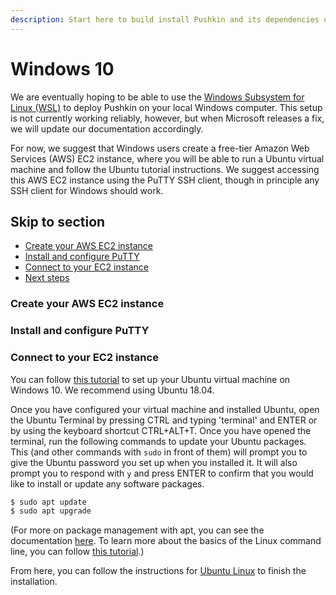 ```yaml
---
description: Start here to build install Pushkin and its dependencies on Windows 10.
---
```


# Windows 10

We are eventually hoping to be able to use the [Windows Subsystem for Linux (WSL)](https://docs.microsoft.com/en-us/windows/wsl/) to deploy Pushkin on your local Windows computer. This setup is not currently working reliably, however, but when Microsoft releases a fix, we will update our documentation accordingly.

For now, we suggest that Windows users create a free-tier Amazon Web Services (AWS) EC2 instance, where you will be able to run a Ubuntu virtual machine and follow the Ubuntu tutorial instructions. We suggest accessing this AWS EC2 instance using the PuTTY SSH client, though in principle any SSH client for Windows should work.

## Skip to section

* [Create your AWS EC2 instance](windows-install.md#create-your-aws-ec2-instance)
* [Install and configure PuTTY](windows-install.md#install-and-configure-putty) 
* [Connect to your EC2 instance](windows-install.md#connect-to-your-ec2-instance)
* [Next steps](windows-install.md#next-steps)

### Create your AWS EC2 instance

### Install and configure PuTTY

### Connect to your EC2 instance

You can follow [this tutorial](https://www.freecodecamp.org/news/how-to-install-ubuntu-with-oracle-virtualbox/) to set up your Ubuntu virtual machine on Windows 10. We recommend using Ubuntu 18.04.

Once you have configured your virtual machine and installed Ubuntu, open the Ubuntu Terminal by pressing CTRL and typing 'terminal' and ENTER or by using the keyboard shortcut CTRL+ALT+T. Once you have opened the terminal, run the following commands to update your Ubuntu packages. This \(and other commands with `sudo` in front of them\) will prompt you to give the Ubuntu password you set up when you installed it. It will also prompt you to respond with `y` and press ENTER to confirm that you would like to install or update any software packages.

```bash
$ sudo apt update
$ sudo apt upgrade
```

\(For more on package management with apt, you can see the documentation [here](https://ubuntu.com/server/docs/package-management). To learn more about the basics of the Linux command line, you can follow [this tutorial](https://ubuntu.com/tutorials/command-line-for-beginners#1-overview).\)

From here, you can follow the instructions for [Ubuntu Linux](ubuntu-install.md) to finish the installation.
